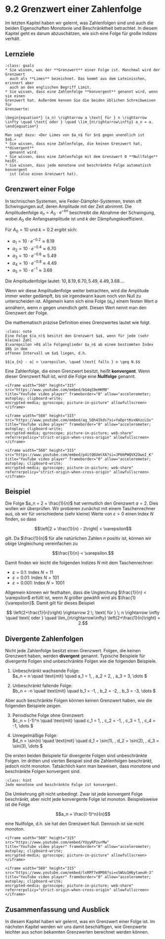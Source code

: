 # 9.2 Grenzwert einer Zahlenfolge

Im letzten Kapitel haben wir gelernt, was Zahlenfolgen sind und auch die beiden
Eigenschaften Monotonie und Beschränktheit betrachtet. In diesem Kapitel geht es
darum abzuschätzen, wie sich eine Folge für große Indizes verhält.

## Lernziele

```{admonition} Lernziele
:class: goals
* Sie wissen, was der **Grenzwert** einer Folge ist. Manchmal wird der Grenzwert
  auch als **Limes** bezeichnet. Das kommt aus dem Lateinischen, erinnert aber
  auch an den englischen Begriff Limit. 
* Sie wissen, dass eine Zahlenfolge **konvergent** genannt wird, wenn sie einen
Grenzwert hat. Außerdem kennen Sie die beiden üblichen Schreibweisen für
Grenzwerte: 

\begin{equation*} (a_n) \rightarrow a \text{ für } n \rightarrow
\infty \quad \text{ oder } \quad \lim_{n\rightarrow\infty} a_n = a.
\end{equation*} 

Man sagt dazu: »Der Limes von $a_n$ für $n$ gegen unendlich ist
$a$.« 
* Sie wissen, dass eine Zahlenfolge, die keinen Grenzwert hat, **divergent**
  genannt wird.
* Sie wissen, dass eine Zahlenfolge mit dem Grenzwert 0 **Nullfolge** heißt.  
* Sie wissen, dass jede monotone und beschränkte Folge automatisch konvergent
  ist (also einen Grenzwert hat).
```

## Grenzwert einer Folge

In technischen Systemen, wie Feder-Dämpfer-Systemen, treten oft Schwingungen
auf, deren Amplitude mit der Zeit abnimmt. Die Amplitudenfolge $a_n = A_0 \cdot
e^{-kn}$ beschreibt die Abnahme der Schwingung, wobei $A_0$ die Anfangsamplitude
ist und $k$ der Dämpfungskoeffizient.

Für $A_0 = 10$ und $k = 0.2$ ergibt sich:

- $a_1 = 10 \cdot e^{-0.2} \approx 8.19$
- $a_2 = 10 \cdot e^{-0.4} \approx 6.70$
- $a_3 = 10 \cdot e^{-0.6} \approx 5.49$
- $a_4 = 10 \cdot e^{-0.8} \approx 4.49$
- $a_5 = 10 \cdot e^{-1} \approx 3.68$

Die Amplitudenfolge lautet: $10, 8.19, 6.70, 5.49, 4.49, 3.68 \dots$.

Wenn wir diese Amplitudenfolge weiter betrachten, wird die Amplitude immer
weiter gedämpft, bis sie irgendwann kaum noch von Null zu unterscheiden ist.
Allgemein kann sich eine Folge $(a_n)$ einem festen Wert $a$ annähern, wenn $n$
gegen unendlich geht. Diesen Wert nennt man den Grenzwert der Folge.

Die mathematisch präzise Definition eines Grenzwertes lautet wie folgt.

```{admonition} Was ist ... der Grenzwert?
:class: note
Eine Folge $(a_n)$ besitzt den Grenzwert $a$, wenn für jede (sehr kleine) Zahl
$\varepsilon >0$ alle Folgenglieder $a_n$ ab einem bestimmten Index $N$ in dem
offenen Intervall um $a$ liegen, d.h.

$$|a_{n} - a| < \varepsilon, \quad \text{ falls } n \geq N.$$
```

Eine Zahlenfolge, die einen Grenzwert besitzt, heißt **konvergent**. Wenn dieser
Grenzwert Null ist, wird die Folge eine **Nullfolge** genannt.

```{dropdown} Video "konvergente Zahlenfolgen" von Mathematische Methoden
<iframe width="560" height="315" src="https://www.youtube.com/embed/bG4qS9eHKM0"
title="YouTube video player" frameborder="0" allow="accelerometer; autoplay; clipboard-write;
encrypted-media; gyroscope; picture-in-picture" allowfullscreen></iframe>
```

```{dropdown} Video "Grenzverhalten von Folgen" von MathePeter
<iframe width="560" height="315" src="https://www.youtube.com/embed/ag_SQh4Ikds?si=YaDprtKvxNXzcLGv" 
title="YouTube video player" frameborder="0" allow="accelerometer; autoplay; clipboard-write; 
encrypted-media; gyroscope; picture-in-picture; web-share" referrerpolicy="strict-origin-when-cross-origin" allowfullscreen></iframe>
```

```{dropdown} Video "Grenzwert Folge" von Mathematrick
<iframe width="560" height="315" src="https://www.youtube.com/embed/p4itQ6UmtXA?si=JP66PWQVX2OwoI_K"
title="YouTube video player" frameborder="0" allow="accelerometer; autoplay; clipboard-write;
encrypted-media; gyroscope; picture-in-picture; web-share" referrerpolicy="strict-origin-when-cross-origin" allowfullscreen></iframe>
```

## Beispiel

Die Folge $a_n = 2 + \frac{1}{n}$ hat vermutlich den Grenzwert $a=2$. Dies
wollen wir überprüfen. Wir probieren zunächst mit einem Taschenrechner aus, ob
wir für verschiedene (sehr kleine) Werte von $\varepsilon > 0$ einen Index $N$
finden, so dass

$$\left|2 + \frac{1}{n} - 2\right| < \varepsilon$$

gilt. Da $\frac{1}{n}$ für alle natürlichen Zahlen $n$ positiv ist, können wir
obige Ungleichung vereinfachen zu

$$\frac{1}{n} < \varepsilon.$$

Damit finden wir leicht die folgenden Indizes $N$ mit dem Taschenrechner:

- $\varepsilon = 0.1$: Index $N = 11$
- $\varepsilon = 0.01$: Index $N = 101$
- $\varepsilon = 0.001$: Index $N = 1001$

Allgemein können wir festhalten, dass die Ungleichung $\frac{1}{n} <
\varepsilon$ erfüllt ist, wenn $N$ größer gewählt wird als
$\frac{1}{\varepsilon}$. Damit gilt für dieses Beispiel

$$ \left(2+\frac{1}{n}\right) \rightarrow 2 \; \text{ für } \; n \rightarrow
\infty \quad \text{ oder } \quad \lim_{n\rightarrow\infty} \left(2+\frac{1}{n}\right) = 2.$$

## Divergente Zahlenfolgen

Nicht jede Zahlenfolge besitzt einen Grenzwert. Folgen, die keinen Grenzwert
haben, werden **divergent** genannt. Typische Beispiele für divergente Folgen
sind unbeschränkte Folgen wie die folgenden Beispiele.

1. Unbeschränkt wachsende Folge:<br>
   $a_n = n \quad \text{mit} \quad a_1 = 1, \, a_2 = 2, \, a_3 = 3, \dots $

2. Unbeschränkt fallende Folge:<br>
   $b_n = -n \quad \text{mit} \quad b_1 = -1, \, b_2 = -2, \, b_3 = -3, \dots $

Aber auch beschränkte Folgen können keinen Grenzwert haben, wie die folgenden
Beispiele zeigen.

3. Periodische Folge ohne Grenzwert:<br>
   $c_n = (-1)^n \quad \text{mit} \quad c_1 = 1, \, c_2 = -1, \, c_3 = 1, \, c_4 = -1, \dots $

4. Unregelmäßige Folge:<br>
   $d_n = \sin(n) \quad \text{mit} \quad d_1 = \sin(1), \, d_2 = \sin(2), \, d_3 = \sin(3), \dots $

Die ersten beiden Beispiele für divergente Folgen sind unbeschränkte Folgen. Im
dritten und vierten Beispiel sind die Zahlenfolgen beschränkt, jedoch nicht
monoton. Tatsächlich kann man beweisen, dass monotone und beschränkte Folgen
konvergent sind.

```{admonition} Konvergenz für monotone und beschränkte Folgen
:class: hint
Jede monotone und beschränkte Folge ist konvergent.
```

Die Umkehrung gilt nicht unbedingt. Zwar ist jede konvergent Folge beschränkt,
aber nicht jede konvergente Folge ist monoton. Beispielsweise ist die Folge

$$a_n = \frac{(-1)^n}{n}$$

eine Nullfolge, d.h. sie hat den Grenzwert Null. Dennoch ist sie nicht monoton.

```{dropdown} Video "divergente Zahlenfolgen" von Mathematische Methoden
<iframe width="560" height="315" src="https://www.youtube.com/embed/YUyyKPzurMw"
title="YouTube video player" frameborder="0" allow="accelerometer; autoplay; clipboard-write;
encrypted-media; gyroscope; picture-in-picture" allowfullscreen></iframe>
```

```{dropdown} Video "Konvergenz - Beschränktheit - Monotonie" von Prof. Hoever
<iframe width="560" height="315" src="https://www.youtube.com/embed/lsRMf7e8M98?si=xSWUu1H6ytaeuH-3"
title="YouTube video player" frameborder="0" allow="accelerometer; autoplay; clipboard-write;
encrypted-media; gyroscope; picture-in-picture; web-share" referrerpolicy="strict-origin-when-cross-origin" allowfullscreen></iframe>
```

## Zusammenfassung und Ausblick

In diesem Kapitel haben wir gelernt, was ein Grenzwert einer Folge ist. Im
nächsten Kapitel werden wir uns damit beschäftigen, wie Grenzwerte leichter aus
schon bekannten Grenzwerten berechnet werden können.
